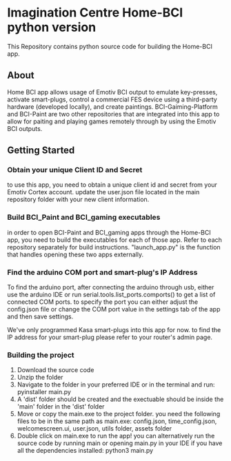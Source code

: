 # Imagination Centre Home-BCI python version 
This Repository contains python source code for building the Home-BCI app. 

## About
Home BCI app allows usage of Emotiv BCI output to emulate key-presses, activate smart-plugs, control a commercial FES device using a third-party hardware (developed locally), and create paintings. 
BCI-Gaiming-Platform and BCI-Paint are two other repositories  that are integrated into this app to allow for paiting and playing games remotely through by using the Emotiv BCI outputs. 

## Getting Started

### Obtain your unique Client ID and Secret 
to use this app, you need to obtain a unique client id and secret from your Emotiv Cortex account. update the user.json file located in the main repository folder with your new client information. 

### Build BCI_Paint and BCI_gaming executables 
in order to open BCI-Paint and BCI_gaming apps through the Home-BCI app, you need to build the executables for each of those app. 
Refer to each repository separately for build instructions. "launch_app.py" is the function that handles opening these two apps externally. 

### Find the arduino COM port and smart-plug's IP Address 
To find the arduino port, after connecting the arduino through usb, either use the arduino IDE or run serial.tools.list_ports.comports() to get a list of connected COM ports. to specify the port you can either adjust the config.json file or change the COM port value in the settings tab of the app and then save settings. 

We've only programmed Kasa smart-plugs into this app for now. to find the IP address for your smart-plug please refer to your router's admin page. 

### Building the project 
1. Download the source code
2. Unzip the folder
3. Navigate to the folder in your preferred IDE or in the terminal and run: pyinstaller main.py
4. A 'dist' folder should be created and the exectuable should be inside the 'main' folder in the 'dist' folder
5. Move or copy the main.exe to the project folder. you need the following files to be in the same path as main.exe: config.json, time_config.json, welcomescreen.ui, user.json, utils folder, assets folder
6. Double click on main.exe to run the app!
you can alternatively run the source code by running main or opening main.py in your IDE if you have all the dependencies installed: python3 main.py 

